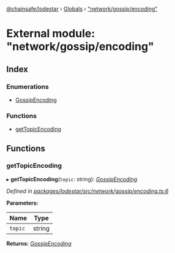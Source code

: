 [@chainsafe/lodestar](../README.md) › [Globals](../globals.md) › ["network/gossip/encoding"](_network_gossip_encoding_.md)

# External module: "network/gossip/encoding"

## Index

### Enumerations

* [GossipEncoding](../enums/_network_gossip_encoding_.gossipencoding.md)

### Functions

* [getTopicEncoding](_network_gossip_encoding_.md#gettopicencoding)

## Functions

###  getTopicEncoding

▸ **getTopicEncoding**(`topic`: string): *[GossipEncoding](../enums/_network_gossip_encoding_.gossipencoding.md)*

*Defined in [packages/lodestar/src/network/gossip/encoding.ts:6](https://github.com/ChainSafe/lodestar/blob/2c3cae978/packages/lodestar/src/network/gossip/encoding.ts#L6)*

**Parameters:**

Name | Type |
------ | ------ |
`topic` | string |

**Returns:** *[GossipEncoding](../enums/_network_gossip_encoding_.gossipencoding.md)*
